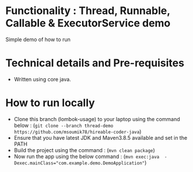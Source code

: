 # Functionality : Thread, Runnable, Callable & ExecutorService demo
Simple demo of how to run


# Technical details and Pre-requisites
- Written using core java.


# How to run locally
- Clone this branch (lombok-usage) to your laptop using the command below :
  (`git clone --branch thread-demo https://github.com/msoumik78/hireable-coder-java`)
- Ensure that you have latest JDK and Maven3.8.5 available and set in the PATH
- Build the project using the command :
  (`mvn clean package`)
- Now run the app using the below command :
  (`mvn exec:java  -Dexec.mainClass="com.example.demo.DemoApplication"`)
